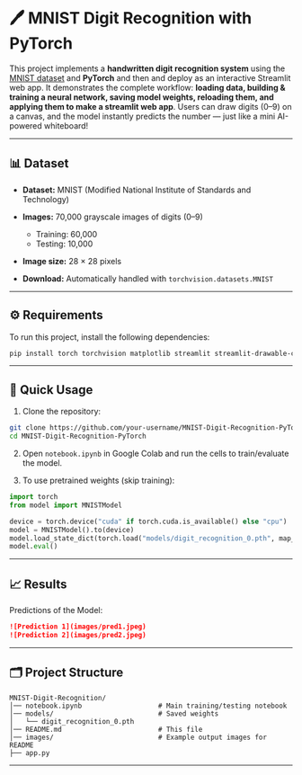 # 🖊️ MNIST Digit Recognition with PyTorch

This project implements a **handwritten digit recognition system** using the [MNIST dataset](http://yann.lecun.com/exdb/mnist/) and **PyTorch** and then and deploy as an interactive Streamlit web app. It demonstrates the complete workflow: **loading data, building & training a neural network, saving model weights, reloading them, and applying them to make a streamlit web app**. Users can draw digits (0–9) on a canvas, and the model instantly predicts the number — just like a mini AI-powered whiteboard!

---

## 📊 Dataset

* **Dataset:** MNIST (Modified National Institute of Standards and Technology)
* **Images:** 70,000 grayscale images of digits (0–9)

  * Training: 60,000
  * Testing: 10,000
* **Image size:** 28 × 28 pixels
* **Download:** Automatically handled with `torchvision.datasets.MNIST`

---

## ⚙️ Requirements

To run this project, install the following dependencies:

```bash
pip install torch torchvision matplotlib streamlit streamlit-drawable-canvas
```
---

## 🚀 Quick Usage

1. Clone the repository:

```bash
git clone https://github.com/your-username/MNIST-Digit-Recognition-PyTorch.git
cd MNIST-Digit-Recognition-PyTorch
```

2. Open `notebook.ipynb` in Google Colab and run the cells to train/evaluate the model.

3. To use pretrained weights (skip training):

```python
import torch
from model import MNISTModel

device = torch.device("cuda" if torch.cuda.is_available() else "cpu")
model = MNISTModel().to(device)
model.load_state_dict(torch.load("models/digit_recognition_0.pth", map_location=device))
model.eval()
```

---

## 📈 Results

Predictions of the Model:
```markdown
![Prediction 1](images/pred1.jpeg)
![Prediction 2](images/pred2.jpeg)
```

---

## 🗂️ Project Structure

```
MNIST-Digit-Recognition/
│── notebook.ipynb                   # Main training/testing notebook
│── models/                          # Saved weights
│   └── digit_recognition_0.pth
│── README.md                        # This file
│── images/                          # Example output images for README
├── app.py
```

---
